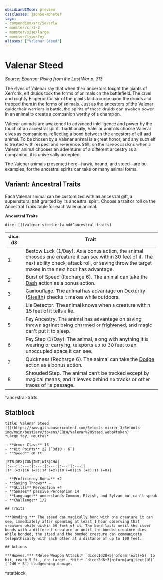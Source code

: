 ```yaml
---
obsidianUIMode: preview
cssclasses: json5e-monster
tags:
- compendium/src/5e/erlw
- monster/cr/1-2
- monster/size/large
- monster/type/fey
aliases: ["Valenar Steed"]
---
```

# Valenar Steed
*Source: Eberron: Rising from the Last War p. 313*  

The elves of Valenar say that when their ancestors fought the giants of Xen'drik, elf druids took the forms of animals on the battlefield. The cruel and mighty Emperor Cul'sir of the giants laid a curse upon the druids and trapped them in the forms of animals. Just as the ancestors of the Valenar guide their warriors in battle, the spirits of these druids can awaken power in an animal to create a companion worthy of a champion.

Valenar animals are awakened to advanced intelligence and power by the touch of an ancestral spirit. Traditionally, Valenar animals choose Valenar elves as companions, reflecting a bond between the ancestors of elf and animal. To be chosen by a Valenar animal is a great honor, and any such elf is treated with respect and reverence. Still, on the rare occasions when a Valenar animal chooses an adventurer of a different ancestry as a companion, it is universally accepted.

The Valenar animals presented here—hawk, hound, and steed—are but examples, for the ancestral spirits can take on many animal forms.

## Variant: Ancestral Traits

Each Valenar animal can be customized with an ancestral gift, a supernatural trait granted by its ancestral spirit. Choose a trait or roll on the Ancestral Traits table for each Valenar animal.

**Ancestral Traits**

`dice: [](valenar-steed-erlw.md#^ancestral-traits)`

| dice: d8 | Trait |
|----------|-------|
| 1 | Bestow Luck (1/Day). As a bonus action, the animal chooses one creature it can see within 30 feet of it. The next ability check, attack roll, or saving throw the target makes in the next hour has advantage. |
| 2 | Burst of Speed (Recharge 6). The animal can take the [Dash](2-Mechanics/CLI/rules/actions.md#Dash) action as a bonus action. |
| 3 | Camouflage. The animal has advantage on Dexterity ([Stealth](2-Mechanics/CLI/rules/skills.md#Stealth)) checks it makes while outdoors. |
| 4 | Lie Detector. The animal knows when a creature within 15 feet of it tells a lie. |
| 5 | Fey Ancestry. The animal has advantage on saving throws against being [charmed](2-Mechanics/CLI/rules/conditions.md#Charmed) or [frightened](2-Mechanics/CLI/rules/conditions.md#Frightened), and magic can't put it to sleep. |
| 6 | Fey Step (1/Day). The animal, along with anything it is wearing or carrying, teleports up to 30 feet to an unoccupied space it can see. |
| 7 | Quickness (Recharge 6). The animal can take the [Dodge](2-Mechanics/CLI/rules/actions.md#Dodge) action as a bonus action. |
| 8 | Shrouded Step. The animal can't be tracked except by magical means, and it leaves behind no tracks or other traces of its passage. |
^ancestral-traits

## Statblock

```ad-statblock
title: Valenar Steed
![](https://raw.githubusercontent.com/5etools-mirror-3/5etools-img/main/bestiary/tokens/ERLW/Valenar%20Steed.webp#token)
*Large fey, Neutral*

- **Armor Class** 13
- **Hit Points** 22 (`3d10 + 6`)
- **Speed** 60 ft.

|STR|DEX|CON|INT|WIS|CHA|
|:---:|:---:|:---:|:---:|:---:|:---:|
|14 (+2)|16 (+3)|14 (+2)|10 (+0)|15 (+2)|11 (+0)|

- **Proficiency Bonus** +2
- **Saving Throws** ⏤
- **Skills** Perception +4
- **Senses** passive Perception 14
- **Languages** understands Common, Elvish, and Sylvan but can't speak
- **Challenge** 1/2

## Traits

***Bonding.*** The steed can magically bond with one creature it can see, immediately after spending at least 1 hour observing that creature while within 30 feet of it. The bond lasts until the steed bonds with a different creature or until the bonded creature dies. While bonded, the steed and the bonded creature can communicate telepathically with each other at a distance of up to 100 feet.

## Actions

***Hooves.*** *Melee Weapon Attack:* `dice:1d20+5|noform|text(+5)` to hit, reach 5 ft., one target. *Hit:* `dice:2d6+3|noform|avg|text(10)` (`2d6 + 3`) bludgeoning damage.
```
^statblock